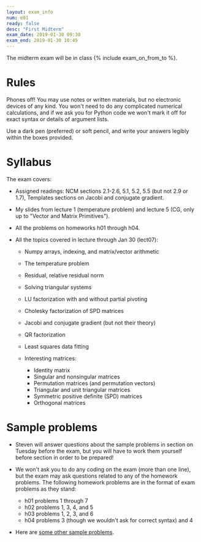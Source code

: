 ```yaml
---
layout: exam_info
num: e01
ready: false
desc: "First Midterm"
exam_date: 2019-01-30 09:30
exam_end: 2019-01-30 10:45
---
```


The midterm exam will be in class {% include exam_on_from_to %}.

# Rules

Phones off!
You may use notes or written materials, 
but no electronic devices of any kind. 
You won't need to do any complicated numerical calculations,
and if we ask you for Python code we won't mark it off for
exact syntax or details of argument lists.

Use a dark pen (preferred) or soft pencil, 
and write your answers legibly within the
boxes provided.

# Syllabus

The exam covers:

- Assigned readings: NCM sections 2.1-2.6, 5.1, 5.2, 5.5 (but not 2.9 or 1.7), Templates sections on Jacobi and conjugate gradient.

- My slides from lecture 1 (temperature problem) and lecture 5 (CG, only up to "Vector and Matrix Primitives").

- All the problems on homeworks h01 through h04.

- All the topics covered in lecture through Jan 30 (lect07):

   - Numpy arrays, indexing, and matrix/vector arithmetic
   - The temperature problem
   - Residual, relative residual norm
   - Solving triangular systems
   - LU factorization with and without partial pivoting
   - Cholesky factorization of SPD matrices 
   - Jacobi and conjugate gradient (but not their theory)
   - QR factorization
   - Least squares data fitting
   - Interesting matrices:

     - Identity matrix
     - Singular and nonsingular matrices
     - Permutation matrices (and permutation vectors)
     - Triangular and unit triangular matrices
     - Symmetric positive definite (SPD) matrices
     - Orthogonal matrices

# Sample problems

- Steven will answer questions about the sample problems in section on Tuesday before the exam, but you will have to work them yourself before section in order to be prepared!

- We won't ask you to do any coding on the exam (more than one line), but the exam may ask questions related to any of the homework problems.  The following homework problems are in the format of exam problems as they stand:

   - h01 problems 1 through 7
   - h02 problems 1, 3, 4, and 5
   - h03 problems 1, 2, 3, and 6
   - h04 problems 3 (though we wouldn't ask for correct syntax) and 4

- Here are [some other sample problems](https://github.com/ucsb-cs111/w19-lecture-files/blob/master/01.30/sampleprobs.pdf).

   
